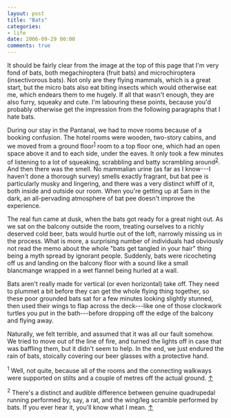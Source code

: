 ```yaml
---
layout: post
title: "Bats"
categories:
- life
date: 2006-09-29 00:00
comments: true
---
```


<p>It should be fairly clear from the image at the top of this page that I'm very fond of bats, both megachiroptera (fruit bats) and microchiroptera (insectivorous bats). Not only are they flying mammals, which is a great start, but the micro bats also eat biting insects which would otherwise eat me, which endears them to me hugely. If all that wasn't enough, they are also furry, squeaky and cute. I'm labouring these points, because you'd probably otherwise get the impression from the following paragraphs that I hate bats.</p>

<p>During our stay in the Pantanal, we had to move rooms because of a booking confusion. The hotel rooms were wooden, two-story cabins, and we moved from a ground floor<sup id="r1-290906"><a href="#f1-290906">1</a></sup> room to a top floor one, which had an open space above it and to each side, under the eaves. It only took a few minutes of listening to a lot of squeaking, scrabbling and batty scrambling around<sup id="r2-290906"><a href="#f2-290906">2</a></sup>. And then there was the smell. No mammalian urine (as far as I know---I haven't done a thorough survey) smells exactly fragrant, but bat pee is particularly musky and lingering, and there was a very distinct whiff of it, both inside and outside our room. When you're getting up at 5am in the dark, an all-pervading atmosphere of bat pee doesn't improve the experience.</p>


<p>The real fun came at dusk, when the bats got ready for a great night out. As we sat on the balcony outside the room, treating ourselves to a richly deserved cold beer, bats would hurtle out of the loft, narrowly missing us in the process. What is more, a surprising number of individuals had obviously not read the memo about the whole "bats get tangled in your hair" thing being a myth spread by ignorant people. Suddenly, bats were ricocheting off us and landing on the balcony floor with a sound like a small blancmange wrapped in a wet flannel being hurled at a wall.</p>

<p>Bats aren't really made for vertical (or even horizontal) take off. They need to plummet a bit before they can get the whole flying thing together, so these poor grounded bats sat for a few minutes looking slightly stunned, then used their wings to flap across the deck---like one of those clockwork turtles you put in the bath---before dropping off the edge of the balcony and flying away.</p>

<p>Naturally, we felt terrible, and assumed that it was all our fault somehow. We tried to move out of the line of fire, and turned the lights off in case that was baffling them, but it didn't seem to help. In the end, we just endured the rain of bats, stoically covering our beer glasses with a protective hand.</p>

<p><sup id="f1-290906">1</sup> Well, not quite, because all of the rooms and the connecting walkways were supported on stilts and a couple of metres off the actual ground. <a href="#r1-290906">&uarr;</a></p>

<p><sup id="f2-290906">2</sup> There's a distinct and audible difference between genuine quadrupedal running performed by, say, a rat, and the wing/leg scramble performed by bats. If you ever hear it, you'll know what I mean. <a href="#r2-290906">&uarr;</a></p>

